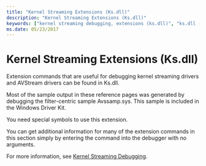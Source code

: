 ```yaml
---
title: "Kernel Streaming Extensions (Ks.dll)"
description: "Kernel Streaming Extensions (Ks.dll)"
keywords: ["kernel streaming debugging, extensions (ks.dll)", "ks.dll (kernel streaming extensions)", "extensions, kernel streaming"]
ms.date: 05/23/2017
---
```


# Kernel Streaming Extensions (Ks.dll)


Extension commands that are useful for debugging kernel streaming drivers and AVStream drivers can be found in Ks.dll.

Most of the sample output in these reference pages was generated by debugging the filter-centric sample Avssamp.sys. This sample is included in the Windows Driver Kit.

You need special symbols to use this extension.

You can get additional information for many of the extension commands in this section simply by entering the command into the debugger with no arguments.

For more information, see [Kernel Streaming Debugging](../debugger/kernel-streaming-debugging.md).


